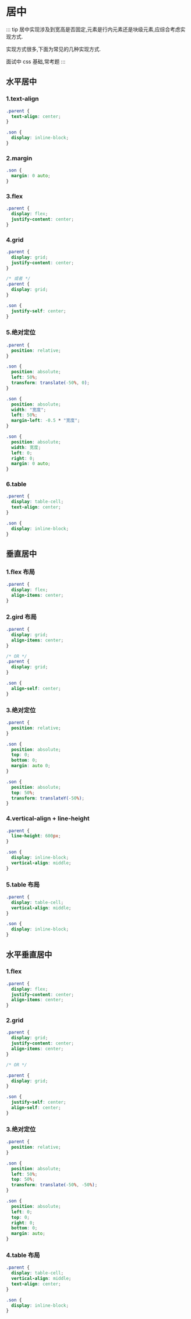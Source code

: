 # 居中

::: tip
居中实现涉及到宽高是否固定,元素是行内元素还是块级元素,应综合考虑实现方式.

实现方式很多,下面为常见的几种实现方式.

面试中 css 基础,常考题
:::

## 水平居中

### 1.text-align

```css
.parent {
  text-align: center;
}

.son {
  display: inline-block;
}
```

### 2.margin

```css
.son {
  margin: 0 auto;
}
```

### 3.flex

```css
.parent {
  display: flex;
  justify-content: center;
}
```

### 4.grid

```css
.parent {
  display: grid;
  justify-content: center;
}

/* 或者 */
.parent {
  display: grid;
}

.son {
  justify-self: center;
}
```

### 5.绝对定位

```css
.parent {
  position: relative;
}

.son {
  position: absolute;
  left: 50%;
  transform: translate(-50%, 0);
}

.son {
  position: absolute;
  width: "宽度";
  left: 50%;
  margin-left: -0.5 * "宽度";
}

.son {
  position: absolute;
  width: 宽度;
  left: 0;
  right: 0;
  margin: 0 auto;
}
```

### 6.table

```css
.parent {
  display: table-cell;
  text-align: center;
}

.son {
  display: inline-block;
}
```

## 垂直居中

### 1.flex 布局

```css
.parent {
  display: flex;
  align-items: center;
}
```

### 2.gird 布局

```css
.parent {
  display: grid;
  align-items: center;
}

/* OR */
.parent {
  display: grid;
}

.son {
  align-self: center;
}
```

### 3.绝对定位

```css
.parent {
  position: relative;
}

.son {
  position: absolute;
  top: 0;
  bottom: 0;
  margin: auto 0;
}

.son {
  position: absolute;
  top: 50%;
  transform: translateY(-50%);
}
```

### 4.vertical-align + line-height

```css
.parent {
  line-height: 600px;
}

.son {
  display: inline-block;
  vertical-align: middle;
}
```

### 5.table 布局

```css
.parent {
  display: table-cell;
  vertical-align: middle;
}

.son {
  display: inline-block;
}
```

## 水平垂直居中

### 1.flex

```css
.parent {
  display: flex;
  justify-content: center;
  align-items: center;
}
```

### 2.grid

```css
.parent {
  display: grid;
  justify-content: center;
  align-items: center;
}

/* OR */

.parent {
  display: grid;
}

.son {
  justify-self: center;
  align-self: center;
}
```

### 3.绝对定位

```css
.parent {
  position: relative;
}

.son {
  position: absolute;
  left: 50%;
  top: 50%;
  transform: translate(-50%, -50%);
}

.son {
  position: absolute;
  left: 0;
  top: 0;
  right: 0;
  bottom: 0;
  margin: auto;
}
```

### 4.table 布局

```css
.parent {
  display: table-cell;
  vertical-align: middle;
  text-align: center;
}

.son {
  display: inline-block;
}
```
